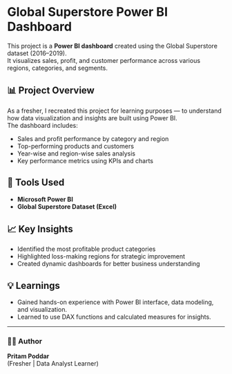 # Global Superstore Power BI Dashboard

This project is a **Power BI dashboard** created using the Global Superstore dataset (2016–2019).  
It visualizes sales, profit, and customer performance across various regions, categories, and segments.

## 📊 Project Overview
As a fresher, I recreated this project for learning purposes — to understand how data visualization and insights are built using Power BI.  
The dashboard includes:
- Sales and profit performance by category and region  
- Top-performing products and customers  
- Year-wise and region-wise sales analysis  
- Key performance metrics using KPIs and charts  

## 🧰 Tools Used
- **Microsoft Power BI**
- **Global Superstore Dataset (Excel)**

## 📈 Key Insights
- Identified the most profitable product categories  
- Highlighted loss-making regions for strategic improvement  
- Created dynamic dashboards for better business understanding  

## 💡 Learnings
- Gained hands-on experience with Power BI interface, data modeling, and visualization.  
- Learned to use DAX functions and calculated measures for insights.

---

### 🧑‍💻 Author
**Pritam Poddar**  
(Fresher | Data Analyst Learner)

